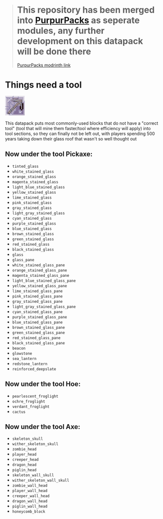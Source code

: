 > # This repository has been merged into [PurpurPacks](https://github.com/PurpurMC/PurpurPacks) as seperate modules, any further development on this datapack will be done there
> [PurpurPacks modrinth link](https://modrinth.com/user/PurpurMC/datapacks)

# Things need a tool
![image](https://raw.githubusercontent.com/ADHDMC/Things-need-a-tool/master/pack.png)

This datapack puts most commonly-used blocks that do not have a "correct tool" (tool that will mine them faster/tool where efficiency will apply) into tool sections, so they can finally not be left out, with players spending 500 years taking down their glass roof that wasn't so well thought out

## Now under the tool Pickaxe:
  - `tinted_glass`
  - `white_stained_glass`
  - `orange_stained_glass`
  - `magenta_stained_glass`
  - `light_blue_stained_glass`
  - `yellow_stained_glass`
  - `lime_stained_glass`
  - `pink_stained_glass`
  - `gray_stained_glass`
  - `light_gray_stained_glass`
  - `cyan_stained_glass`
  - `purple_stained_glass`
  - `blue_stained_glass`
  - `brown_stained_glass`
  - `green_stained_glass`
  - `red_stained_glass`
  - `black_stained_glass`
  - `glass`
  - `glass_pane`
  - `white_stained_glass_pane`
  - `orange_stained_glass_pane`
  - `magenta_stained_glass_pane`
  - `light_blue_stained_glass_pane`
  - `yellow_stained_glass_pane`
  - `lime_stained_glass_pane`
  - `pink_stained_glass_pane`
  - `gray_stained_glass_pane`
  - `light_gray_stained_glass_pane`
  - `cyan_stained_glass_pane`
  - `purple_stained_glass_pane`
  - `blue_stained_glass_pane`
  - `brown_stained_glass_pane`
  - `green_stained_glass_pane`
  - `red_stained_glass_pane`
  - `black_stained_glass_pane`
  - `beacon`
  - `glowstone`
  - `sea_lantern`
  - `redstone_lantern`
  - `reinforced_deepslate`

## Now under the tool Hoe:
  - `pearlescent_froglight`
  - `ochre_froglight`
  - `verdant_froglight`
  - `cactus`

## Now under the tool Axe:
  - `skeleton_skull`
  - `wither_skeleton_skull`
  - `zombie_head`
  - `player_head`
  - `creeper_head`
  - `dragon_head`
  - `piglin_head`
  - `skeleton_wall_skull`
  - `wither_skeleton_wall_skull`
  - `zombie_wall_head`
  - `player_wall_head`
  - `creeper_wall_head`
  - `dragon_wall_head`
  - `piglin_wall_head`
  - `honeycomb_block`
